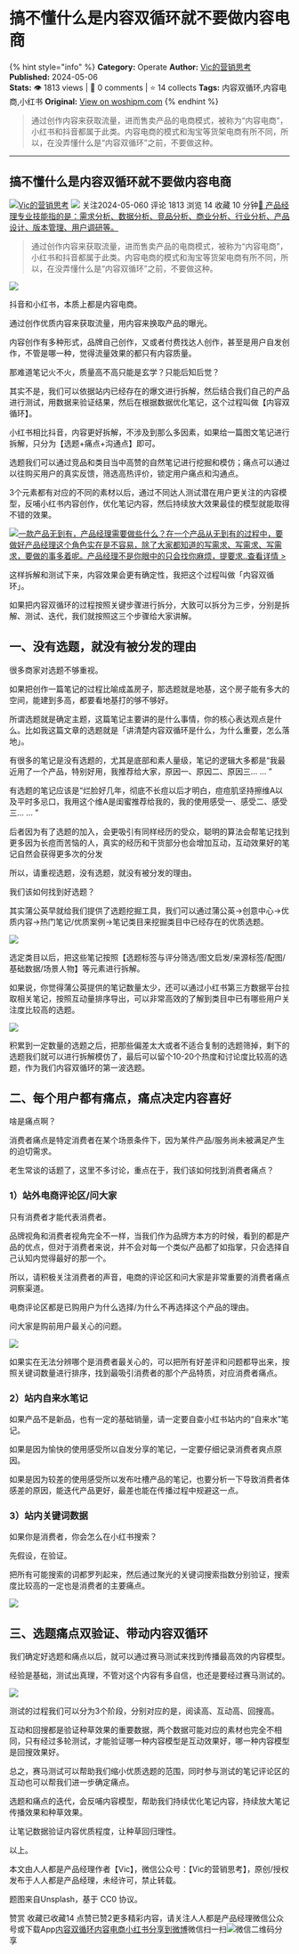 # 搞不懂什么是内容双循环就不要做内容电商
{% hint style="info" %}
**Category:** Operate
**Author:** [Vic的营销思考](https://www.woshipm.com/u/1571258)
**Published:** 2024-05-06  
**Stats:** 👁️ 1813 views | 💬 0 comments | ⭐ 14 collects
**Tags:** 内容双循环,内容电商,小红书
**Original:** [View on woshipm.com](https://www.woshipm.com/operate/6045455.html)
{% endhint %}
> 通过创作内容来获取流量，进而售卖产品的电商模式，被称为“内容电商”，小红书和抖音都属于此类。内容电商的模式和淘宝等货架电商有所不同，所以，在没弄懂什么是“内容双循环”之前，不要做这种。

---

## 搞不懂什么是内容双循环就不要做内容电商

[![](https://static.woshipm.com/view/woshipm_api_def_20240307101527_4536.jpg?imageView2/1/w/72/h/72/q/100)](https://www.woshipm.com/u/1571258)[Vic的营销思考](https://www.woshipm.com/u/1571258) ![](https://static.woshipm.com/tag/1101_1@2x.png) 关注2024-05-060 评论 1813 浏览 14 收藏 10 分钟[🔗 产品经理专业技能指的是：需求分析、数据分析、竞品分析、商业分析、行业分析、产品设计、版本管理、用户调研等。](https://ke.qidianla.com/courses/90pm)

> 通过创作内容来获取流量，进而售卖产品的电商模式，被称为“内容电商”，小红书和抖音都属于此类。内容电商的模式和淘宝等货架电商有所不同，所以，在没弄懂什么是“内容双循环”之前，不要做这种。

![](https://image.woshipm.com/2024/05/06/89f4bc30-0b8e-11ef-8ad3-00163e142b65.png)

抖音和小红书，本质上都是内容电商。

通过创作优质内容来获取流量，用内容来换取产品的曝光。

内容创作有多种形式，品牌自己创作，又或者付费找达人创作，甚至是用户自发创作，不管是哪一种，觉得流量效果的都只有内容质量。

那难道笔记火不火，质量高不高只能是玄学？只能后知后觉？

其实不是，我们可以依据站内已经存在的爆文进行拆解，然后结合我们自己的产品进行测试，用数据来验证结果，然后在根据数据优化笔记，这个过程叫做【内容双循环】。

小红书相比抖音，内容更好拆解，不涉及到那么多因素，如果给一篇图文笔记进行拆解，只分为【选题+痛点+沟通点】即可。

选题我们可以通过竞品和类目当中高赞的自然笔记进行挖掘和模仿；痛点可以通过以往购买用户的真实反馈，筛选高热评价，锁定用户痛点和沟通点。

3个元素都有对应的不同的素材以后，通过不同达人测试潜在用户更关注的内容模型，反哺小红书内容创作，优化笔记内容，然后持续放大效果最佳的模型就能取得不错的效果。

[![](https://image.woshipm.com/2023/08/02/58dc678c-30e3-11ee-88e7-00163e0b5ff3.png)一款产品无到有，产品经理需要做些什么？在一个产品从无到有的过程中，要做好产品经理这个角色实在是不容易，除了大家都知道的写需求、写需求、写需求，要做的事多着呢。产品经理不是你眼中的只会找你麻烦，提要求..查看详情 >](https://ke.qidianla.com/courses/bcpm)

这样拆解和测试下来，内容效果会更有确定性，我把这个过程叫做「内容双循环」。

如果把内容双循环的过程按照关键步骤进行拆分，大致可以拆分为三步，分别是拆解、测试、迭代，我们就按照这三个步骤给大家讲解。

## 一、没有选题，就没有被分发的理由

很多商家对选题不够重视。

如果把创作一篇笔记的过程比喻成盖房子，那选题就是地基，这个房子能有多大的空间，能建到多高，都要看地基打的够不够好。

所谓选题就是确定主题，这篇笔记主要讲的是什么事情，你的核心表达观点是什么。比如我这篇文章的选题就是「讲清楚内容双循环是什么，为什么重要，怎么落地」。

有很多的笔记是没有选题的，尤其是底部和素人量级，笔记的逻辑大多都是“我最近用了一个产品，特别好用，我推荐给大家，原因一、原因二、原因三… … ”

有选题的笔记应该是“烂脸好几年，彻底不长痘以后才明白，痘痘肌坚持擦维A以及平时多忌口，我用这个维A是闺蜜推荐给我的，我的使用感受一、感受二、感受三… … ”

后者因为有了选题的加入，会更吸引有同样经历的受众，聪明的算法会帮笔记找到更多因为长痘而苦恼的人，真实的经历和干货部分也会增加互动，互动效果好的笔记自然会获得更多次的分发

所以，请重视选题，没有选题，就没有被分发的理由。

我们该如何找到好选题？

其实蒲公英早就给我们提供了选题挖掘工具，我们可以通过蒲公英→创意中心→优质内容→热门笔记/优质案例→笔记类目来挖掘类目中已经存在的优质选题。

![](https://image.woshipm.com/2024/05/06/fc3c0ee6-0b85-11ef-b503-00163e142b65.png)

选定类目以后，把这些笔记按照【选题标签与评分筛选/图文启发/来源标签/配图/基础数据/场景人物】等元素进行拆解。

如果说，你觉得蒲公英提供的笔记数量太少，还可以通过小红书第三方数据平台拉取相关笔记，按照互动量排序导出，可以非常高效的了解到类目中已有哪些用户关注度比较高的选题。

![](https://image.woshipm.com/2024/05/06/fcdc3b96-0b85-11ef-b503-00163e142b65.png)

积累到一定数量的选题之后，把那些偏差太大或者不适合复制的选题筛掉，剩下的选题我们就可以进行拆解模仿了，最后可以留个10-20个热度和讨论度比较高的选题，作为我们内容双循环的第一波选题。

## 二、每个用户都有痛点，痛点决定内容喜好

啥是痛点啊？

消费者痛点是特定消费者在某个场景条件下，因为某件产品/服务尚未被满足产生的迫切需求。

老生常谈的话题了，这里不多讨论，重点在于，我们该如何找到消费者痛点？

### 1）站外电商评论区/问大家

只有消费者才能代表消费者。

品牌视角和消费者视角完全不一样，当我们作为品牌方本方的时候，看到的都是产品的优点，但对于消费者来说，并不会对每一个类似产品都了如指掌，只会选择自己认知内觉得最好的那一个。

所以，请积极关注消费者的声音，电商的评论区和问大家是非常重要的消费者痛点洞察渠道。

电商评论区都是已购用户为什么选择/为什么不再选择这个产品的理由。

问大家是购前用户最关心的问题。

![](https://image.woshipm.com/2024/05/06/fd33bde4-0b85-11ef-b503-00163e142b65.png)

如果实在无法分辨哪个是消费者最关心的，可以把所有好差评和问题都导出来，按照关键词数量进行排序，找到最吸引消费者的那个产品特质，对应消费者痛点。

### 2）站内自来水笔记

如果产品不是新品，也有一定的基础销量，请一定要自查小红书站内的“自来水”笔记。

如果是因为愉快的使用感受所以自发分享的笔记，一定要仔细记录消费者爽点原因。

如果是因为较差的使用感受所以发布吐槽产品的笔记，也要分析一下导致消费者体感差的原因，能迭代产品更好，最差也能在传播过程中规避这一点。

### 3）站内关键词数据

如果你是消费者，你会怎么在小红书搜索？

先假设，在验证。

把所有可能搜索的词都罗列起来，然后通过聚光的关键词搜索指数分别验证，搜索度比较高的一定也是消费者的主要痛点。

![](https://image.woshipm.com/2024/05/06/fd97ce1a-0b85-11ef-b503-00163e142b65.png)

## 三、选题痛点双验证、带动内容双循环

我们确定好选题和痛点以后，就可以通过赛马测试来找到传播最高效的内容模型。

经验是基础，测试出真理，不管对这个内容有多自信，也还是要经过赛马测试的。

![](https://image.woshipm.com/2024/05/06/fe2c0c4c-0b85-11ef-b503-00163e142b65.png)

测试的过程我们可以分为3个阶段，分别对应的是，阅读高、互动高、回搜高。

互动和回搜都是验证种草效果的重要数据，两个数据可能对应的素材也完全不相同，只有经过多轮测试，才能验证哪一种内容模型是互动效果好，哪一种内容模型是回搜效果好。

总之，赛马测试可以帮助我们缩小优质选题的范围，同时参与测试的笔记评论区的互动也可以帮我们进一步确定痛点。

选题和痛点的迭代，会反哺内容模型，帮助我们持续优化笔记内容，持续放大笔记传播效果和种草效果。

让笔记数据验证内容优质程度，让种草回归理性。

以上。

本文由人人都是产品经理作者【Vic】，微信公众号：【Vic的营销思考】，原创/授权 发布于人人都是产品经理，未经许可，禁止转载。

题图来自Unsplash，基于 CC0 协议。

赞赏 收藏已收藏14 点赞已赞2更多精彩内容，请关注人人都是产品经理微信公众号或下载App[内容双循环](https://www.woshipm.com/tag/%e5%86%85%e5%ae%b9%e5%8f%8c%e5%be%aa%e7%8e%af)[内容电商](https://www.woshipm.com/tag/%e5%86%85%e5%ae%b9%e7%94%b5%e5%95%86)[小红书](https://www.woshipm.com/tag/%e5%b0%8f%e7%ba%a2%e4%b9%a6)[分享到微博](https://service.weibo.com/share/share.php?appkey=2775287854&title=搞不懂什么是内容双循环就不要做内容电商&url=https://www.woshipm.com/operate/6045455.html&pic=https://image.woshipm.com/2024/05/06/89f4bc30-0b8e-11ef-8ad3-00163e142b65.png)微信扫一扫![微信二维码](https://api.pwmqr.com/qrcode/create/?url=https://www.woshipm.com/operate/6045455.html)分享